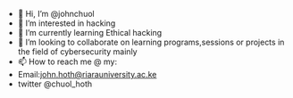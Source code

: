 - 👋 Hi, I’m @johnchuol
- 👀 I’m interested in hacking
- 🌱 I’m currently learning Ethical hacking
- 💞️ I’m looking to collaborate on learning programs,sessions or projects in the field of cybersecurity mainly
- 📫 How to reach me @ my:
- Email:john.hoth@riarauniversity.ac.ke
- twitter @chuol_hoth

<!---
johnchuol/johnchuol is a ✨ special ✨ repository because its `README.md` (this file) appears on your GitHub profile.
You can click the Preview link to take a look at your changes.
--->
